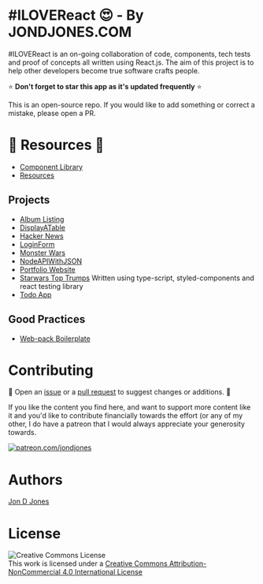 # #ILOVEReact :heart_eyes: - By JONDJONES.COM 

\#ILOVEReact is an on-going collaboration of code, components, tech tests and proof of concepts all  written using React.js.  The aim of this project is to help other developers become true software crafts people.  

:star: **Don't forget to star this app as it's updated frequently** :star:

This is an open-source repo.  If you would like to add something or correct a mistake, please open a PR.

# :rocket: Resources :rocket:

-   [Component Library](./storybook/)
-   [Resources](./RESOURCES.md)

## Projects

-   [Album Listing](./projects/AlbumListing)
-   [DisplayATable](./projects/DisplayATable)
-   [Hacker News](./projects/HackerNews)
-   [LoginForm](./projects/LoginForm)
-   [Monster Wars](./projects/MonsterAttack)
-   [NodeAPIWithJSON](./projects/NodeAPIWithJSON)
-   [Portfolio Website](./apps/Portfolio-Website)
-   [Starwars Top Trumps](./projects/StarwarsTopTrumps/) Written using type-script, styled-components and react testing library
-   [Todo App](./apps/todo-app)

## Good Practices

-   [Web-pack Boilerplate](./good-practice/webpack-boilerplate)

# Contributing

:construction: Open an [issue](https://github.com/jondjones/ILoveReact/issues) or a [pull request](https://github.com/jondjones/ILoveReact) to suggest changes or additions.  :construction: 

If you like the content you find here, and want to support more content like it and you'd like to contribute financially towards the effort (or any of my other, I do have a patreon that I would always appreciate your generosity towards.

<a href="https://www.patreon.com/jondjones">![patreon.com/jondjones](./img/patreon.png)</a>

# Authors

[Jon D Jones](http://www.jondjones.com)

# License
![Creative Commons License](https://i.creativecommons.org/l/by-nc/4.0/88x31.png)   
This work is licensed under a [Creative Commons Attribution-NonCommercial 4.0 International License](http://creativecommons.org/licenses/by-nc/4.0/)
